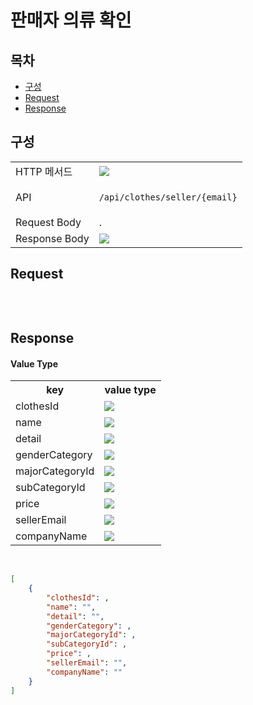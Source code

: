 # 판매자 의류 확인

## 목차

- [구성](#구성)
- [Request](#request)
- [Response](#response)

## 구성

<table>
<tr>
  <td>HTTP 메서드</td>
  <td>
    <img src="https://img.shields.io/badge/GET-green">
  </td>
</tr>
<tr>
  <td>API</td>
  <td>

  `/api/clothes/seller/{email}`

  </td>
</tr>
<tr>
  <td>Request Body</td>
  <td>
    .
  </td>
</tr>
<tr>
  <td>Response Body</td>
  <td>
    <img src="https://img.shields.io/badge/JSON-purple">
  </td>
</tr>
</table>

## Request

```json

```

<br/>

## Response

#### Value Type 
<table>
<tr>
  <th>key</th>
  <th>value type</th>
</tr>
<tr>
    <td>clothesId</td>
    <td><img src="https://img.shields.io/badge/number-grey"></td>
</tr>
<tr>
    <td>name</td>
    <td><img src="https://img.shields.io/badge/string-grey"></td>
</tr>
<tr>
    <td>detail</td>
    <td><img src="https://img.shields.io/badge/string-grey"></td>
</tr>
<tr>
    <td>genderCategory</td>
    <td><img src="https://img.shields.io/badge/number-grey"></td>
</tr>
<tr>
    <td>majorCategoryId</td>
    <td><img src="https://img.shields.io/badge/number-grey"></td>
</tr>
<tr>
    <td>subCategoryId</td>
    <td><img src="https://img.shields.io/badge/number-grey"></td>
</tr>
<tr>
    <td>price</td>
    <td><img src="https://img.shields.io/badge/number-grey"></td>
</tr>
<tr>
    <td>sellerEmail</td>
    <td><img src="https://img.shields.io/badge/string-grey"></td>
</tr>
<tr>
    <td>companyName</td>
    <td><img src="https://img.shields.io/badge/string-grey"></td>
</tr>
</table>

<br/>

```json
[
    {
        "clothesId": ,
        "name": "",
        "detail": "",
        "genderCategory": ,
        "majorCategoryId": ,
        "subCategoryId": ,
        "price": ,
        "sellerEmail": "",
        "companyName": ""
    }
]
```

<br/>
